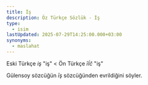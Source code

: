 ```yaml
---
title: İş
description: Öz Türkçe Sözlük - İş
type:
  - isim
lastUpdated: 2025-07-29T14:25:00.000+03:00
synonyms:
  - maslahat
---
```

Eski Türkçe _iş_ "iş" < Ön Türkçe _īĺč_ "iş"

Gülensoy sözcüğün _īş_ sözcüğünden evrildiğini söyler.
